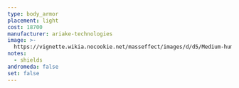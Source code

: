 ```yaml
---
type: body_armor
placement: light
cost: 18700
manufacturer: ariake-technologies
image: >-
  https://vignette.wikia.nocookie.net/masseffect/images/d/d5/Medium-human-Mercenary.png/revision/latest/scale-to-width-down/160?cb=20100209162437
notes:
  - shields
andromeda: false
set: false
---
```

